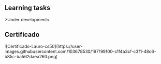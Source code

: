 <h2>Learning tasks</h2>
  <p>>Under development<</p>



<h2>Certificado</h2>
![Certificado-Lauro-cs50](https://user-images.githubusercontent.com/103678530/197199100-c1f4a3cf-c3f1-48c6-b85c-ba562daea260.png)
